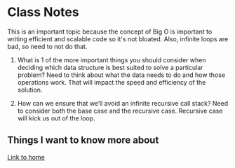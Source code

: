 # Class Notes

This is an important topic because the concept of Big O is important to writing efficient and scalable code so it's not bloated.  Also, infinite loops are bad, so need to not do that.

1. What is 1 of the more important things you should consider when deciding which data structure is best suited to solve a particular problem?  Need to think about what the data needs to do and how those operations work.  That will impact the speed and efficiency of the solution.

2. How can we ensure that we’ll avoid an infinite recursive call stack?  Need to consider both the base case and the recursive case.  Recursive case will kick us out of the loop.

## Things I want to know more about

[Link to home](https://mikeshen7.github.io/reading-notes)
